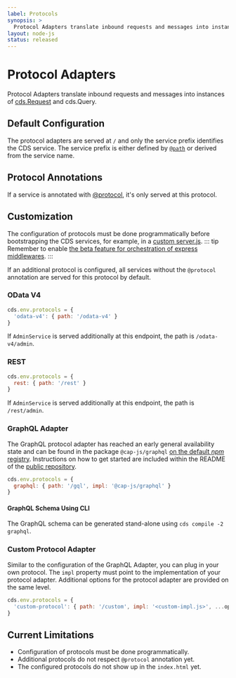 ```yaml
---
label: Protocols
synopsis: >
  Protocol Adapters translate inbound requests and messages into instances of [cds.Request](events) and cds.Query.
layout: node-js
status: released
---
```

<!--- Migrated: @external/node.js/protocols.md -> @external/node.js/protocols.md -->

# Protocol Adapters

Protocol Adapters translate inbound requests and messages into instances of [cds.Request](events) and cds.Query.

<!--- {% include links-for-node.md %} -->
## Default Configuration

The protocol adapters are served at `/` and only the service prefix identifies the CDS service.
The service prefix is either defined by [`@path`](../cds/cdl#service-definitions) or derived from the service name.

## Protocol Annotations

If a service is annotated with [@protocol](../node.js/services#srv-protocol), it's only served at this protocol.

## Customization

The configuration of protocols must be done programmatically before bootstrapping the CDS services, for example, in a [custom server.js](../node.js/cds-serve#custom-server-js).
::: tip
Remember to enable [the beta feature for orchestration of express middlewares](../node.js/middlewares#configuration).
::: 

If an additional protocol is configured, all services without the `@protocol` annotation are served for this protocol by default.

### OData V4

```js
cds.env.protocols = {
  'odata-v4': { path: '/odata-v4' }
}
```

If `AdminService` is served additionally at this endpoint, the path is `/odata-v4/admin`.

### REST

```js
cds.env.protocols = {
  rest: { path: '/rest' }
}
```

If `AdminService` is served additionally at this endpoint, the path is `/rest/admin`.

### GraphQL Adapter

The GraphQL protocol adapter has reached an early general availability state and can be found in the package `@cap-js/graphql` [on the default _npm_ registry](https://www.npmjs.com/package/@cap-js/graphql).
Instructions on how to get started are included within the README of the [public repository](https://github.com/cap-js/cds-adapter-graphql).

```js
cds.env.protocols = {
  graphql: { path: '/gql', impl: '@cap-js/graphql' }
}
```

#### GraphQL Schema Using CLI

The GraphQL schema can be generated stand-alone using `cds compile -2 graphql`.

### Custom Protocol Adapter

Similar to the configuration of the GraphQL Adapter, you can plug in your own protocol.
The `impl` property must point to the implementation of your protocol adapter.
Additional options for the protocol adapter are provided on the same level.

```js
cds.env.protocols = {
  'custom-protocol': { path: '/custom', impl: '<custom-impl.js>', ...options }
}
```

## Current Limitations

- Configuration of protocols must be done programmatically.
- Additional protocols do not respect `@protocol` annotation yet.
- The configured protocols do not show up in the `index.html` yet.
